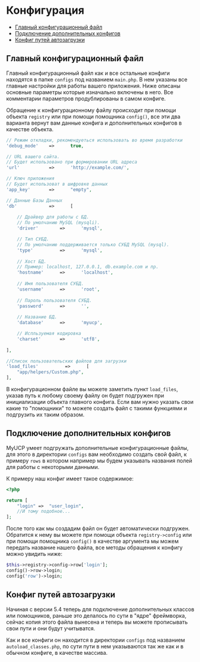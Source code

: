 # Конфигурация

- [Главный конфигурационный файл](#главный-конфигурационный-файл)
- [Подключение дополнительных конфигов](#подключение-дополнительных-конфигов)
- [Конфиг путей автозагрузки](#конфиг-путей-автозагрузки)

<a name="главный-конфигурационный-файл"></a>
## Главный конфигурационный файл

Главный конфигурационный файл как и все остальные конфиги находятся в папке `configs` под названием `main.php`. В нем указаны все главные настройки для работы вашего приложения. Ниже описаны основные параметры которые изначально включены в него. Все комментарии параметров продублированы в самом конфиге.

Обращение к конфигурационному файлу происходит при помощи объекта `registry` или при помощи помощника `config()`, все эти два варианта вернут вам данные конфига и дополнительных конфигов в качестве объекта.

```php
// Режим откладки, рекомендуеться использовать во время разработки
'debug_mode'	=>		true,

// URL вашего сайта.
// Будет использовано при формировании URL адреса
'url'			=>		'http://example.com/',

// Ключ приложения
// Будет использоват в шифровке данных
'app_key'		=>		"empty",

// Данные Базы Данных
'db'			=>		[
	
	// Драйвер для работы с БД.
	// По умолчанию MySQL (mysqli).
	'driver'		=>		'mysql',

	// Тип СУБД.
	// По умолчанию поддерживается только СУБД MySQL (mysql).
	'type'			=>		'mysql',
	
	// Хост БД.
	// Пример: localhost, 127.0.0.1, db.example.com и пр.
	'hostname'		=>		'localhost',
	
	// Имя пользователя СУБД.
	'username'		=>		'root',
	
	// Пароль пользователя СУБД.
	'password'		=>		'',
	
	// Название БД.
	'database'		=>		'myucp',

	// Испльзуемая кодировка
	'charset'		=> 		'utf8',
	
],

//Список пользовательских файлов для загрузки
'load_files'          =>      [
    "app/helpers/Custom.php",
],
```

В конфигурационном файле вы можете заметить пункт `load_files`, указав путь к любому своему файлу он будет подгружен при инициализации объекта главного конфига. Если вам нужно указать свои какие то "помощники" то можете создать файл с такими функциями и подгрузить их таким образом.

<a name="#подключение-дополнительных-конфигов"></a>
## Подключение дополнительных конфигов

MyUCP умеет подгружать дополнительные конфигурационные файлы, для этого в директории `configs` вам необходимо создать свой файл, к примеру `rows` в котором например мы будем указывать названия полей для работы с некоторыми данными.

К примеру наш конфиг имеет такое содержимое:

```php
<?php

return [
	"login"	=>	"user_login",
	//И тому подобное...
];
```

После того как мы создадим файл он будет автоматически подгружен. Обратится к нему вы можете при помощи объекта `registry->config` или при помощи помощника `config()` в качестве аргумента мы можем передать название нашего файла, все методы обращения к конфигу можно увидить ниже:

```php
$this->registry->config->row['login'];
config()->row->login;
config('row')->login;
```

<a name="#конфиг-путей-автозагрузки"></a>
## Конфиг путей автозагрузки

Начиная с версии 5.4 теперь для подключение дополнительных классов или помощников, раньше это делалось по сути в "ядре" фреймворка, сейчас копия этого файла вынесена и теперь вы можете прописывать свои пути и они будут учитыватся.

Как и все конфиги он находится в директории `configs` под названием `autoload_classes.php`, по сути пути в нем указываются так же как и в обычном конфиге, в качестве массива.
